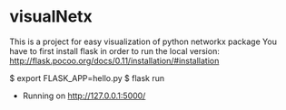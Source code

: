 # visualNetx
This is a project for easy visualization of python networkx package
You have to first install flask in order to run the local version: http://flask.pocoo.org/docs/0.11/installation/#installation

$ export FLASK_APP=hello.py
$ flask run
 * Running on http://127.0.0.1:5000/

